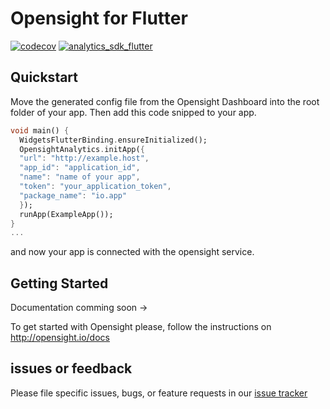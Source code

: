 # Opensight for Flutter
[![codecov](https://codecov.io/gh/MichaelProjects/opensightSDK/branch/master/graph/badge.svg?token=36EP9PZJQ7)](https://codecov.io/gh/MichaelProjects/opensightSDK) [![analytics_sdk_flutter](https://github.com/MichaelProjects/opensightSDK/actions/workflows/tests.yaml/badge.svg?branch=master)](https://github.com/MichaelProjects/opensightSDK/actions/workflows/tests.yaml)
## Quickstart

Move the generated config file from the Opensight Dashboard into the root folder of your app. Then add this code snipped to your app.

```dart
void main() {
  WidgetsFlutterBinding.ensureInitialized();
  OpensightAnalytics.initApp({
  "url": "http://example.host",
  "app_id": "application_id",
  "name": "name of your app",
  "token": "your_application_token",
  "package_name": "io.app"
  });
  runApp(ExampleApp());
}
...
```

and now your app is connected with the opensight service.

## Getting Started
Documentation comming soon ->

To get started with Opensight please, follow the instructions on http://opensight.io/docs

## issues or feedback
Please file specific issues, bugs, or feature requests in our [issue tracker](https://github.com/MichaelProjects/opensightSDK/issues/new)